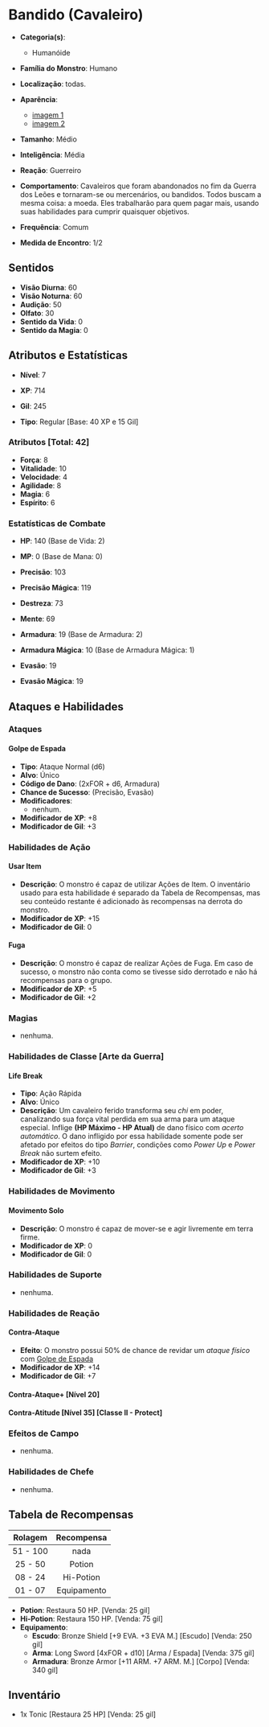 # Bandido (Cavaleiro)

* **Categoria(s)**:
  * Humanóide
* **Família do Monstro**: Humano
* **Localização**: todas.

* **Aparência**:
  * [imagem 1](https://vignette.wikia.nocookie.net/finalfantasy/images/a/ae/FFTKnightMale.png/revision/latest?cb=20111202162655)
  * [imagem 2](https://vignette.wikia.nocookie.net/finalfantasy/images/8/86/FFTKnightFemale.png/revision/latest?cb=20111202162738)

* **Tamanho**: Médio
* **Inteligência**: Média
* **Reação**: Guerreiro
* **Comportamento**: Cavaleiros que foram abandonados no fim da Guerra dos Leões e tornaram-se ou mercenários, ou bandidos. Todos buscam a mesma coisa: a moeda. Eles trabalharão para quem pagar mais, usando suas habilidades para cumprir quaisquer objetivos.

* **Frequência**: Comum
* **Medida de Encontro**: 1/2

## Sentidos

* **Visão Diurna**: 60
* **Visão Noturna**: 60
* **Audição**: 50
* **Olfato**: 30
* **Sentido da Vida**: 0
* **Sentido da Magia**: 0

## Atributos e Estatísticas

* **Nível**: 7

* **XP**: 714
* **Gil**: 245

* **Tipo**: Regular [Base: 40 XP e 15 Gil]

### Atributos [Total: 42]

* **Força**: 8
* **Vitalidade**: 10
* **Velocidade**: 4
* **Agilidade**: 8
* **Magia**: 6
* **Espírito**: 6

### Estatísticas de Combate

* **HP**: 140 (Base de Vida: 2)
* **MP**: 0 (Base de Mana: 0)

* **Precisão**: 103
* **Precisão Mágica**: 119
* **Destreza**: 73
* **Mente**: 69
* **Armadura**: 19 (Base de Armadura: 2)
* **Armadura Mágica**: 10 (Base de Armadura Mágica: 1)
* **Evasão**: 19
* **Evasão Mágica**: 19

## Ataques e Habilidades

### Ataques

#### Golpe de Espada

* **Tipo**: Ataque Normal (d6)
* **Alvo**: Único
* **Código de Dano**: (2xFOR + d6, Armadura)
* **Chance de Sucesso**: (Precisão, Evasão)
* **Modificadores**:
  * nenhum.
* **Modificador de XP**: +8
* **Modificador de Gil**: +3

### Habilidades de Ação

#### Usar Item

* **Descrição**: O monstro é capaz de utilizar Ações de Item. O inventário usado para esta habilidade é separado da Tabela de Recompensas, mas seu conteúdo restante é adicionado às recompensas na derrota do monstro.
* **Modificador de XP**: +15
* **Modificador de Gil**: 0

#### Fuga

* **Descrição**: O monstro é capaz de realizar Ações de Fuga. Em caso de sucesso, o monstro não conta como se tivesse sido derrotado e não há recompensas para o grupo.
* **Modificador de XP**: +5
* **Modificador de Gil**: +2

### Magias

* nenhuma.

### Habilidades de Classe [Arte da Guerra]

#### Life Break

* **Tipo**: Ação Rápida
* **Alvo**: Único
* **Descrição**: Um cavaleiro ferido transforma seu *chi* em poder, canalizando sua força vital perdida em sua arma para um ataque especial. Inflige **(HP Máximo - HP Atual)** de dano físico com *acerto automático*. O dano infligido por essa habilidade somente pode ser afetado por efeitos do tipo *Barrier*, condições como *Power Up* e *Power Break* não surtem efeito.
* **Modificador de XP**: +10
* **Modificador de Gil**: +3

### Habilidades de Movimento

#### Movimento Solo

* **Descrição**: O monstro é capaz de mover-se e agir livremente em terra firme.
* **Modificador de XP**: 0
* **Modificador de Gil**: 0

### Habilidades de Suporte

* nenhuma.

### Habilidades de Reação

#### Contra-Ataque

* **Efeito**: O monstro possui 50% de chance de revidar um *ataque físico* com [Golpe de Espada](#golpe-de-espada)
* **Modificador de XP**: +14
* **Modificador de Gil**: +7

#### Contra-Ataque+ [Nível 20]

#### Contra-Atitude [Nível 35] [Classe II - Protect]

### Efeitos de Campo

* nenhuma.

### Habilidades de Chefe

* nenhuma.

## Tabela de Recompensas

| Rolagem   | Recompensa      |
|:---------:|:---------------:|
| 51 - 100  | nada            |
| 25 - 50   | Potion          |
| 08 - 24   | Hi-Potion       |
| 01 - 07   | Equipamento     |

* **Potion**: Restaura 50 HP. [Venda: 25 gil]
* **Hi-Potion**: Restaura 150 HP. [Venda: 75 gil]
* **Equipamento**:
  * **Escudo**: Bronze Shield [+9 EVA. +3 EVA M.] [Escudo] [Venda: 250 gil]
  * **Arma**: Long Sword [4xFOR + d10] [Arma / Espada] [Venda: 375 gil]
  * **Armadura**: Bronze Armor [+11 ARM. +7 ARM. M.] [Corpo] [Venda: 340 gil]

## Inventário

* 1x Tonic [Restaura 25 HP] [Venda: 25 gil]